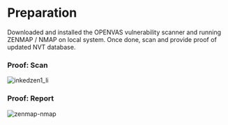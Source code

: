 # Preparation
Downloaded and installed the OPENVAS vulnerability scanner and running ZENMAP / NMAP on local system. Once done, scan and provide proof of updated NVT database. 

### Proof: Scan
![inkedzen1_li](https://user-images.githubusercontent.com/26984030/27211978-c436ba62-5211-11e7-9f42-8dc54b29a2b6.jpg)

### Proof: Report
![zenmap-nmap](https://user-images.githubusercontent.com/26984030/27212010-f7a96c78-5211-11e7-83ff-f5a2605a4181.PNG)

